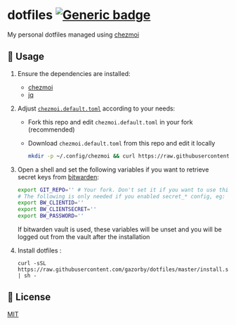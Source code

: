 # dotfiles [![Generic badge](https://img.shields.io/badge/Version-v3.0.0-<COLOR>.svg)](https://shields.io/)

My personal dotfiles managed using [chezmoi](https://github.com/twpayne/chezmoi)

## 🚀 Usage

1) Ensure the dependencies are installed:

   - [chezmoi](https://github.com/twpayne/chezmoi/blob/master/docs/INSTALL.md)
   - [jq](https://stedolan.github.io/jq/)

2) Adjust [`chezmoi.default.toml`]([https://](https://raw.githubusercontent.com/gazorby/dotfiles/master/chezmoi.default.toml)) according to your needs:

    - Fork this repo and edit `chezmoi.default.toml` in your fork (recommended)
    - Download `chezmoi.default.toml` from this repo and edit it locally

        ```bash
        mkdir -p ~/.config/chezmoi && curl https://raw.githubusercontent.com/gazorby/dotfiles/master/chezmoi.default.toml --output ~/.config/chezmoi/chezmoi.toml
        ```

3)  Open a shell and set the following variables if you want to retrieve secret keys from [bitwarden]([https://](https://bitwarden.com/)):
    ```bash
    export GIT_REPO='' # Your fork. Don't set it if you want to use this repo directly
    # The following is only needed if you enabled secret_* config, eg: secret_import_ssh_key
    export BW_CLIENTID=''
    export BW_CLIENTSECRET=''
    export BW_PASSWORD=''
    ```

    If bitwarden vault is used, these variables will be unset and you will be logged out from the vault after the installation

4) Install dotfiles :
    ```console
    curl -sSL https://raw.githubusercontent.com/gazorby/dotfiles/master/install.sh | sh -
    ```


## 📝 License

[MIT](https://github.com/Gazorby/dotfiles/blob/master/LICENSE)
